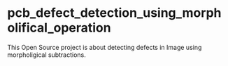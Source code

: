# pcb_defect_detection_using_morpholifical_operation
This Open Source project is about detecting defects in Image using morpholigical subtractions.
